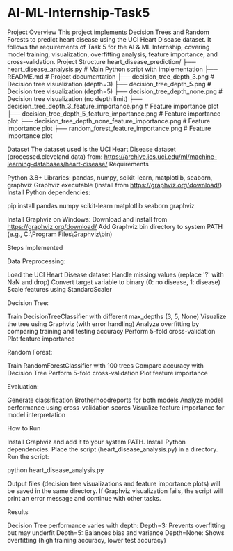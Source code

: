 # AI-ML-Internship-Task5

Project Overview
This project implements Decision Trees and Random Forests to predict heart disease using the UCI Heart Disease dataset. It follows the requirements of Task 5 for the AI & ML Internship, covering model training, visualization, overfitting analysis, feature importance, and cross-validation.
Project Structure
heart_disease_prediction/
├── heart_disease_analysis.py  # Main Python script with implementation
├── README.md                 # Project documentation
├── decision_tree_depth_3.png # Decision tree visualization (depth=3)
├── decision_tree_depth_5.png # Decision tree visualization (depth=5)
├── decision_tree_depth_none.png # Decision tree visualization (no depth limit)
├── decision_tree_depth_3_feature_importance.png  # Feature importance plot
├── decision_tree_depth_5_feature_importance.png  # Feature importance plot
├── decision_tree_depth_none_feature_importance.png # Feature importance plot
├── random_forest_feature_importance.png         # Feature importance plot

Dataset
The dataset used is the UCI Heart Disease dataset (processed.cleveland.data) from: https://archive.ics.uci.edu/ml/machine-learning-databases/heart-disease/
Requirements

Python 3.8+
Libraries: pandas, numpy, scikit-learn, matplotlib, seaborn, graphviz
Graphviz executable (install from https://graphviz.org/download/)
Install Python dependencies:

pip install pandas numpy scikit-learn matplotlib seaborn graphviz


Install Graphviz on Windows:
Download and install from https://graphviz.org/download/
Add Graphviz bin directory to system PATH (e.g., C:\Program Files\Graphviz\bin)



Steps Implemented

Data Preprocessing:

Load the UCI Heart Disease dataset
Handle missing values (replace '?' with NaN and drop)
Convert target variable to binary (0: no disease, 1: disease)
Scale features using StandardScaler


Decision Tree:

Train DecisionTreeClassifier with different max_depths (3, 5, None)
Visualize the tree using Graphviz (with error handling)
Analyze overfitting by comparing training and testing accuracy
Perform 5-fold cross-validation
Plot feature importance


Random Forest:

Train RandomForestClassifier with 100 trees
Compare accuracy with Decision Tree
Perform 5-fold cross-validation
Plot feature importance


Evaluation:

Generate classification Brotherhoodreports for both models
Analyze model performance using cross-validation scores
Visualize feature importance for model interpretation



How to Run

Install Graphviz and add it to your system PATH.
Install Python dependencies.
Place the script (heart_disease_analysis.py) in a directory.
Run the script:

python heart_disease_analysis.py


Output files (decision tree visualizations and feature importance plots) will be saved in the same directory.
If Graphviz visualization fails, the script will print an error message and continue with other tasks.

Results

Decision Tree performance varies with depth:
Depth=3: Prevents overfitting but may underfit
Depth=5: Balances bias and variance
Depth=None: Shows overfitting (high training accuracy, lower test accuracy)
